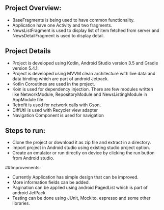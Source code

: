## Project Overview:
* BaseFragments is being used to have common functionality.
* Application have one Activity and two fragments.
* NewsListFragment is used to display list of item fetched from server and NewsDetailFragment is used to display detail.



## Project Details
* Project is developed using Kotlin, Android Studio version 3.5 and Gradle version 5.4.1.
* Project is developed using MVVM clean architecture with live data and data binding  which are part of android Jetpack.
* Kotlin Coroutines are used in the project.
* Koin is used for dependency injection. There are few modules written like NetworkModule, RepositoryModule and NewsListingModule in AppModule file.
* Retrofit is used for network calls with Gson.
* DiffUtil is used with Recycler view adapter
* Navigation Component is used for navigation

## Steps to run:
* Clone the project or download it as zip file and extract in a directory.
* Import project in Android studio using existing studio project option.
* Create an emulator or run directly on device by clicking the run button from Android studio.

##Improvements:
* Currently Application has simple design that can be improved.
* More information fields can be added.
* Pagination can be applied using android PagedList which is part of android JetPack
* Testing can be done using JUnit, Mockito, espresso and some other libraries.